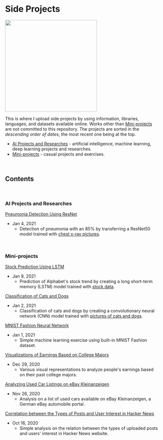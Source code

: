 # Side Projects

<img src = 'https://imagesvc.meredithcorp.io/v3/mm/image?q=85&c=sc&poi=%5B1240%2C299%5D&w=2000&h=1047&url=https%3A%2F%2Fstatic.onecms.io%2Fwp-content%2Fuploads%2Fsites%2F6%2F2020%2F09%2F15%2FThe-Mandalorian5.jpg' width="300">

This is where I upload side projects by using information, libraries, languages, and datasets available online.
Works other than [Mini-projects](##mini-projects) are not committed to this repository. The projects are sorted in the _descending order of dates_, the most recent one being at the top.

- [AI Projects and Researches](##ai-projects-and-researches) - artificial intelligence, machine learning, deep learning projects and researches.
- [Mini-projects](##mini-projects) - casual projects and exercises.

&nbsp;

## Contents

&nbsp;

### AI Projects and Researches

[Pneumonia Detection Using ResNet](https://github.com/chan030609/resnet-pneumonia-detection/blob/master/README.md)
- Jan 4, 2021
  - Detection of pneumonia with an 85% by transferring a ResNet50 model trained with [chest x-ray pictures](https://www.kaggle.com/paultimothymooney/chest-xray-pneumonia).

&nbsp;

### Mini-projects

[Stock Prediction Using LSTM](https://github.com/chan030609/side-projects/blob/master/goog-stock-prediction/goog-stock-prediction.ipynb)
- Jan 9, 2021
  - Prediction of Alphabet's stock trend by creating a long short-term memory (LSTM) model trained with [stock data](https://www.kaggle.com/borismarjanovic/price-volume-data-for-all-us-stocks-etfs).
  
[Classification of Cats and Dogs](https://github.com/chan030609/side-projects/blob/master/classification-of-cats-and-dogs/classification_of_cats_and_dogs.ipynb)
- Jan 2, 2021
  - Classification of cats and dogs by creating a convolutionary neural network (CNN) model trained with [pictures of cats and dogs](https://www.kaggle.com/tongpython/cat-and-dog/tasks). 
  
[MNIST Fashion Neural Network](https://github.com/chan030609/side-projects/blob/master/mnist-fashion-validation/mnist-fashion-validation.ipynb)
- Jan 1, 2021
  - Simple machine learning exercise using built-in MNIST Fashion dataset.

[Visualizations of Earnings Based on College Majors](https://github.com/chan030609/side-projects/blob/master/earnings-based-on-majors/earnings-based-on-majors.ipynb)
- Dec 29, 2020
  - Various visual representations to analyze people's earnings based on their past college majors.

[Analyzing Used Car Listings on eBay Kleinanzeigen](https://github.com/chan030609/side-projects/blob/master/ebay-car-sales-analysis/ebay-car-sales-analysis.ipynb)
- Nov 26, 2020
  - Analysis on a list of used cars available on eBay Kleinanzeigen, a German eBay automobile portal.

[Correlation between the Types of Posts and User Interest in Hacker News](https://github.com/chan030609/side-projects/blob/master/hackernews-post-analysis/hacker-news-post-analysis.ipynb) 
- Oct 16, 2020
  - Simple analysis on the relation between the types of uploaded posts and users' interest in Hacker News website.
